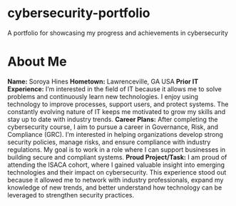 # cybersecurity-portfolio
A portfolio for showcasing my progress and achievements in cybersecurity
# About Me
**Name:** Soroya Hines
**Hometown:** Lawrenceville, GA USA
**Prior IT Experience:**
I’m interested in the field of IT because it allows me to solve problems and continuously learn new technologies. I enjoy using technology to improve processes, support users, and protect systems. The constantly evolving nature of IT keeps me motivated to grow my skills and stay up to date with industry trends.
**Career Plans:**
After completing the cybersecurity course, I aim to pursue a career in Governance, Risk, and Compliance (GRC). I’m interested in helping organizations develop strong security policies, manage risks, and ensure compliance with industry regulations. My goal is to work in a role where I can support businesses in building secure and compliant systems.
**Proud Project/Task:**
I am proud of attending the ISACA cohort, where I gained valuable insight into emerging technologies and their impact on cybersecurity. This experience stood out because it allowed me to network with industry professionals, expand my knowledge of new trends, and better understand how technology can be leveraged to strengthen security practices.

